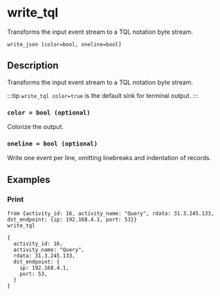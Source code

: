 # write_tql

Transforms the input event stream to a TQL notation byte stream.

```tql
write_json [color=bool, oneline=bool]
```

## Description

Transforms the input event stream to a TQL notation byte stream.

:::tip
`write_tql color=true` is the default sink for terminal output.
:::

### `color = bool (optional)`

Colorize the output.

### `oneline = bool (optional)`

Write one event per line, omitting linebreaks and indentation of records.

## Examples

### Print

```tql
from {activity_id: 16, activity_name: "Query", rdata: 31.3.245.133, dst_endpoint: {ip: 192.168.4.1, port: 53}}
write_tql
```
```tql
{
  activity_id: 16,
  activity_name: "Query",
  rdata: 31.3.245.133,
  dst_endpoint: {
    ip: 192.168.4.1,
    port: 53,
  }
}
```

